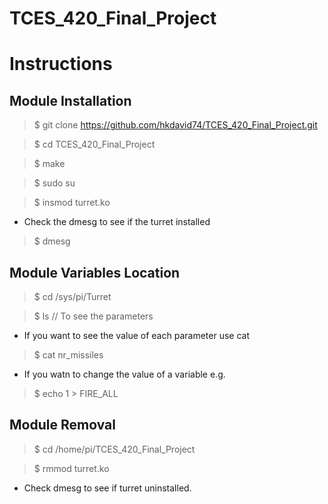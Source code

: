 # TCES_420_Final_Project

# Instructions
## Module Installation
> $ git clone https://github.com/hkdavid74/TCES_420_Final_Project.git

> $ cd TCES_420_Final_Project

> $ make

> $ sudo su

> $ insmod turret.ko

* Check the dmesg to see if the turret installed
> $ dmesg

## Module Variables Location
> $ cd /sys/pi/Turret

> $ ls // To see the parameters
* If you want to see the value of each parameter use cat
> $ cat nr_missiles
* If you watn to change the value of a variable e.g.
> $ echo 1 > FIRE_ALL

## Module Removal
> $ cd /home/pi/TCES_420_Final_Project

> $ rmmod turret.ko
* Check dmesg to see if turret uninstalled.
